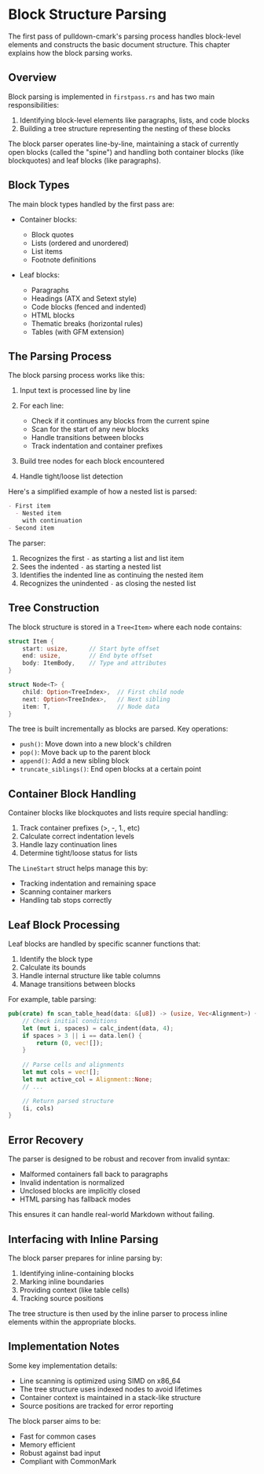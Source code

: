 # Block Structure Parsing

The first pass of pulldown-cmark's parsing process handles block-level elements and constructs the basic document structure. This chapter explains how the block parsing works.

## Overview

Block parsing is implemented in `firstpass.rs` and has two main responsibilities:

1. Identifying block-level elements like paragraphs, lists, and code blocks
2. Building a tree structure representing the nesting of these blocks

The block parser operates line-by-line, maintaining a stack of currently open blocks (called the "spine") and handling both container blocks (like blockquotes) and leaf blocks (like paragraphs).

## Block Types

The main block types handled by the first pass are:

- Container blocks:
  - Block quotes
  - Lists (ordered and unordered)  
  - List items
  - Footnote definitions
  
- Leaf blocks:
  - Paragraphs
  - Headings (ATX and Setext style)
  - Code blocks (fenced and indented)
  - HTML blocks
  - Thematic breaks (horizontal rules)
  - Tables (with GFM extension)

## The Parsing Process

The block parsing process works like this:

1. Input text is processed line by line

2. For each line:
   - Check if it continues any blocks from the current spine
   - Scan for the start of any new blocks  
   - Handle transitions between blocks
   - Track indentation and container prefixes
   
3. Build tree nodes for each block encountered

4. Handle tight/loose list detection 

Here's a simplified example of how a nested list is parsed:

```markdown
- First item
  - Nested item
    with continuation
- Second item
```

The parser:
1. Recognizes the first `-` as starting a list and list item
2. Sees the indented `-` as starting a nested list
3. Identifies the indented line as continuing the nested item
4. Recognizes the unindented `-` as closing the nested list

## Tree Construction

The block structure is stored in a `Tree<Item>` where each node contains:

```rust
struct Item {
    start: usize,      // Start byte offset
    end: usize,        // End byte offset  
    body: ItemBody,    // Type and attributes
}

struct Node<T> {
    child: Option<TreeIndex>,  // First child node
    next: Option<TreeIndex>,   // Next sibling
    item: T,                   // Node data
}
```

The tree is built incrementally as blocks are parsed. Key operations:

- `push()`: Move down into a new block's children
- `pop()`: Move back up to the parent block
- `append()`: Add a new sibling block
- `truncate_siblings()`: End open blocks at a certain point

## Container Block Handling

Container blocks like blockquotes and lists require special handling:

1. Track container prefixes (>, -, 1., etc)
2. Calculate correct indentation levels
3. Handle lazy continuation lines
4. Determine tight/loose status for lists

The `LineStart` struct helps manage this by:
- Tracking indentation and remaining space
- Scanning container markers
- Handling tab stops correctly

## Leaf Block Processing

Leaf blocks are handled by specific scanner functions that:

1. Identify the block type
2. Calculate its bounds
3. Handle internal structure like table columns
4. Manage transitions between blocks

For example, table parsing:
```rust
pub(crate) fn scan_table_head(data: &[u8]) -> (usize, Vec<Alignment>) {
    // Check initial conditions
    let (mut i, spaces) = calc_indent(data, 4);
    if spaces > 3 || i == data.len() {
        return (0, vec![]);
    }
    
    // Parse cells and alignments
    let mut cols = vec![];
    let mut active_col = Alignment::None;
    // ...

    // Return parsed structure
    (i, cols)
}
```

## Error Recovery

The parser is designed to be robust and recover from invalid syntax:

- Malformed containers fall back to paragraphs
- Invalid indentation is normalized
- Unclosed blocks are implicitly closed
- HTML parsing has fallback modes

This ensures it can handle real-world Markdown without failing.

## Interfacing with Inline Parsing

The block parser prepares for inline parsing by:

1. Identifying inline-containing blocks
2. Marking inline boundaries
3. Providing context (like table cells)
4. Tracking source positions

The tree structure is then used by the inline parser to process inline elements within the appropriate blocks.

## Implementation Notes

Some key implementation details:

- Line scanning is optimized using SIMD on x86_64
- The tree structure uses indexed nodes to avoid lifetimes
- Container context is maintained in a stack-like structure
- Source positions are tracked for error reporting

The block parser aims to be:
- Fast for common cases
- Memory efficient
- Robust against bad input
- Compliant with CommonMark
